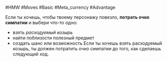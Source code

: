 #HMW  #Moves #Basic #Meta_currency #Advantage 

Если ты хочешь, чтобы твоему персонажу повезло, **потрать очко симпатии** и выбери что-то одно: 
- взять *расходуемый козырь* 
- найти поблизости полезный предмет 
- создать шанс или возможность
Если ты хочешь взять расходуемый козырь, ты должен потратить очко симпатии до того, как сделаешь следующий ход.